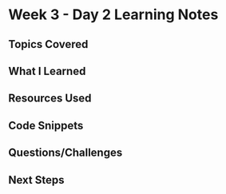 # Week 3 - Day 2 Learning Notes

## Topics Covered

## What I Learned

## Resources Used

## Code Snippets

## Questions/Challenges

## Next Steps
